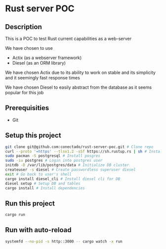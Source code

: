 # Rust server POC

## Description

This is a POC to test Rust current capabilities as a web-server

We have chosen to use
* Actix (as a webserver framework)
* Diesel (as an ORM library)

We have chosen Actix due to its ability to work on stable and its simplicity and it seemingly fast response times

We have chosen Diesel to easily abstract from the database as it seems popular for this job

## Prerequisities
* Git

## Setup this project
```bash
git clone git@github.com:conectado/rust-server-poc.git # Clone repo
curl --proto '=https' --tlsv1.2 -sSf https://sh.rustup.rs | sh # Install rustup
sudo pacman -S postgresql # Install posgres
sudo -iu postgres # Login into postgres user
initdb -D /var/lib/postgres/data # Initialize DB cluster
createuser -s diesel # Create passwordless superuser diesel
exit # Go back to user's shell
cargo install diesel_cli # Install diesel cli for DB
diesel setup # Setup DB and tables
cargo install # Install dependencies
```

## Run this project

```bash
cargo run
```

## Run with auto-reload
```bash
systemfd --no-pid -s http::3000 -- cargo watch -x run
```
